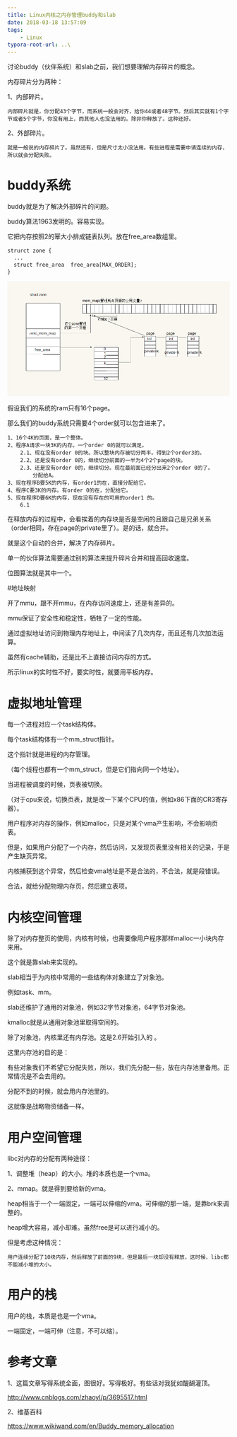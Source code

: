 ```yaml
---
title: Linux内核之内存管理buddy和slab
date: 2018-03-18 13:57:09
tags:
	- Linux
typora-root-url: ..\
---
```




讨论buddy（伙伴系统）和slab之前，我们想要理解内存碎片的概念。

内存碎片分为两种：

1、内部碎片。

```
内部碎片就是，你分配43个字节，而系统一般会对齐，给你44或者48字节。然后其实就有1个字节或者5个字节，你没有用上，而其他人也没法用的。除非你释放了。这种还好。
```

2、外部碎片。

```
就是一般说的内存碎片了。虽然还有，但是尺寸太小没法用。有些进程是需要申请连续的内存，所以就会分配失败。
```

# buddy系统

buddy就是为了解决外部碎片的问题。

buddy算法1963发明的。容易实现。

它把内存按照2的幂大小排成链表队列。放在free_area数组里。

```
strurct zone {
  ...
  struct free_area	free_area[MAX_ORDER];
}
```

![Linux内核之内存管理buddy和slab](/images/Linux内核之内存管理buddy和slab-图1.png)



假设我们的系统的ram只有16个page。

那么我们的buddy系统只需要4个order就可以包含进来了。

```
1、16个4K的页面，是一个整体。
2、程序A请求一块3K的内存。一个order 0的就可以满足。
	2.1、现在没有order 0的块。所以整块内存被切分两半。得到2个order3的。
	2.2、还是没有order 0的，继续切分前面的一半为4个2个page的块。
	2.3、还是没有order 0的，继续切分。现在最前面已经分出来2个order 0的了。
		分配给A。
3、现在程序B要5K的内存，有order1的在，直接分配给它。
4、程序C要3K的内存。有order 0的在，分配给它。
5、现在程序D要6K的内存，现在没有存在的可用的order1 的。
	6.1 
```

在释放内存的过程中，会看挨着的内存块是否是空闲的且跟自己是兄弟关系（order相同，存在page的private里了）。是的话，就合并。

就是这个自动的合并，解决了内存碎片。





单一的伙伴算法需要通过别的算法来提升碎片合并和提高回收速度。

位图算法就是其中一个。



#地址映射

开了mmu，跟不开mmu，在内存访问速度上，还是有差异的。

mmu保证了安全性和稳定性，牺牲了一定的性能。

通过虚拟地址访问到物理内存地址上，中间读了几次内存，而且还有几次加法运算。

虽然有cache辅助，还是比不上直接访问内存的方式。

所示linux的实时性不好，要实时性，就要用平板内存。

# 虚拟地址管理

每一个进程对应一个task结构体。

每个task结构体有一个mm_struct指针。

这个指针就是进程的内存管理。

（每个线程也都有一个mm_struct，但是它们指向同一个地址）。

当进程被调度的时候，页表被切换。

（对于cpu来说，切换页表，就是改一下某个CPU的值，例如x86下面的CR3寄存器）。

用户程序对内存的操作，例如malloc，只是对某个vma产生影响，不会影响页表。

但是，如果用户分配了一个内存，然后访问，又发现页表里没有相关的记录，于是产生缺页异常。

内核捕获到这个异常，然后检查vma地址是不是合法的，不合法，就是段错误。

合法，就给分配物理内存页，然后建立表项。

# 内核空间管理

除了对内存整页的使用，内核有时候，也需要像用户程序那样malloc一小块内存来用。

这个就是靠slab来实现的。

slab相当于为内核中常用的一些结构体对象建立了对象池。

例如task、mm。

slab还维护了通用的对象池，例如32字节对象池，64字节对象池。

kmalloc就是从通用对象池里取得空间的。

除了对象池，内核里还有内存池。这是2.6开始引入的 。

这里内存池的目的是：

有些对象我们不希望它分配失败，所以，我们先分配一些，放在内存池里备用。正常情况是不会去用的。

分配不到的时候，就会用内存池里的。

这就像是战略物资储备一样。

# 用户空间管理

libc对内存的分配有两种途径：

1、调整堆（heap）的大小。堆的本质也是一个vma。

2、mmap。就是得到要给新的vma。

heap相当于一个一端固定，一端可以伸缩的vma。可伸缩的那一端，是靠brk来调整的。

heap增大容易，减小却难。虽然free是可以进行减小的。

但是考虑这种情况：

```
用户连续分配了10块内存，然后释放了前面的9块，但是最后一块却没有释放，这时候，libc都不能减小堆的大小。
```



# 用户的栈

用户的栈，本质是也是一个vma。

一端固定，一端可伸（注意，不可以缩）。





# 参考文章

1、这篇文章写得系统全面，图很好。写得极好。有些话对我犹如醍醐灌顶。

http://www.cnblogs.com/zhaoyl/p/3695517.html

2、维基百科

https://www.wikiwand.com/en/Buddy_memory_allocation